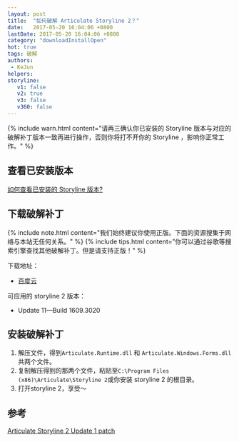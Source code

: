 ```yaml
---
layout: post
title:  "如何破解 Articulate Storyline 2？"
date:   2017-05-20 16:04:06 +0800
lastDate: 2017-05-20 16:04:06 +0800
category: "downloadInstallOpen"
hot: true
tags: 破解
authors: 
 - KeJun 
helpers: 
storyline: 
   v1: false
   v2: true
   v3: false
   v360: false
---
```


{% include warn.html content="请再三确认你已安装的 Storyline 版本与对应的破解补丁版本一致再进行操作，否则你将打不开你的 Storyline ，影响你正常工作。" %}

## 查看已安装版本

[如何查看已安装的 Storyline 版本?](/downloadinstallopen/2017/05/20/how-do-I-see-the-installed-version-of-storyline.html)

## 下载破解补丁

{% include note.html content="我们始终建议你使用正版。下面的资源搜集于网络与本站无任何关系。" %}
{% include tips.html content="你可以通过谷歌等搜索引擎查找其他破解补丁。但是请支持正版！" %}

下载地址：

* [百度云](http://pan.baidu.com/s/1dF7XqP7)

可应用的 storyline 2 版本：

* Update 11—Build 1609.3020

## 安装破解补丁

1. 解压文件，得到`Articulate.Runtime.dll` 和 `Articulate.Windows.Forms.dll` 共两个文件。
2. 复制解压得到的那两个文件，粘贴至`C:\Program Files (x86)\Articulate\Storyline 2`或你安装 storyline 2 的根目录。
3. 打开storyline 2，享受～

## 参考

[Articulate Storyline 2 Update 1 patch](http://suprbayoubiexnmp.onion.nu/Thread-Articulate-Storyline-2-Update-1-patch?page=14)